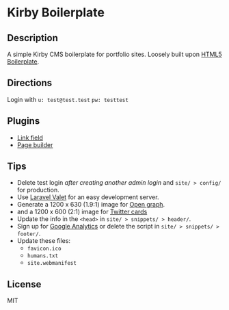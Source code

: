 # Kirby Boilerplate

## Description

A simple Kirby CMS boilerplate for portfolio sites. Loosely built upon [HTML5 Boilerplate](https://html5boilerplate.com/).

## Directions

Login with `u: test@test.test` `pw: testtest`

## Plugins

-   [Link field](https://github.com/OblikStudio/kirby-link-field)
-   [Page builder](https://github.com/TimOetting/kirby-builder)

## Tips

-   Delete test login _after creating another admin login_ and `site/ > config/` for production.
-   Use [Laravel Valet](https://laravel.com/docs/8.x/valet) for an easy development server.
-   Generate a 1200 x 630 (1.9:1) image for [Open graph](https://ogp.me/).
-   and a 1200 x 600 (2:1) image for [Twitter cards](https://developer.twitter.com/en/docs/twitter-for-websites/cards/overview/abouts-cards)
-   Update the info in the `<head>` in `site/ > snippets/ > header/`.
-   Sign up for [Google Analytics](https://analytics.withgoogle.com/) or delete the script in `site/ > snippets/ > footer/`.
-   Update these files:
    -   `favicon.ico`
    -   `humans.txt`
    -   `site.webmanifest`

## License

MIT
